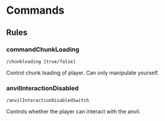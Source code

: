 # Commands

## Rules

### commandChunkLoading

`/chunkloading [true/false]`

Control chunk loading of player. Can only manipulate yourself.


### anvilInteractionDisabled

`/anvilInteractionDisabledSwitch`

Controls whether the player can interact with the anvil.